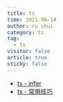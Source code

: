 ```yaml
---
title: ts
time: 2021-06-14
author: ru shui
category: ts
tag:
  - ts
visitor: false
article: true
sticky: false
---
```


- [ ts - infer ](./1-infer.md)
- [ ts - 常用技巧 ](./2-tips.md)
